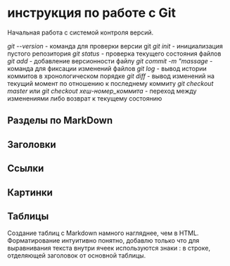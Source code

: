 # инструкция по работе с Git

Начальная работа с системой контроля версий.

*git --version* - команда для проверки версии git
*git init* - инициализация пустого репозитория
*git status* - проверка текущего состояния файлов
*git add* - добавление версионности файлу
*git commit -m "massage* - команда для фиксации изменений файлов
*git log* - вывод истории коммитов в хронологическом порядке
*git diff* - вывод изменений на текущий момент по отношению к последнему коммиту
*git checkout master* или *git checkout хеш-номер_коммита* - переход между изменениями либо возврат к текущему состоянию

## Разделы по MarkDown

## Заголовки

## Ссылки

## Картинки

## Таблицы
Создание таблиц с Markdown намного нагляднее, чем в HTML. Форматирование интуитивно понятно, добавлю только что для выравнивания текста внутри ячеек используются знаки : в строке, отделяющей заголовок от основной таблицы.